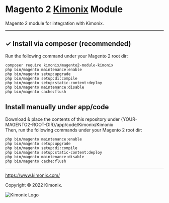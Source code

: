 # Magento 2 [Kimonix](https://www.kimonix.com/) Module

Magento 2 module for integration with Kimonix.

---

## ✓ Install via composer (recommended)
Run the following command under your Magento 2 root dir:

```
composer require kimonix/magento2-module-kimonix
php bin/magento maintenance:enable
php bin/magento setup:upgrade
php bin/magento setup:di:compile
php bin/magento setup:static-content:deploy
php bin/magento maintenance:disable
php bin/magento cache:flush
```

## Install manually under app/code
Download & place the contents of this repository under {YOUR-MAGENTO2-ROOT-DIR}/app/code/Kimonix/Kimonix  
Then, run the following commands under your Magento 2 root dir:
```
php bin/magento maintenance:enable
php bin/magento setup:upgrade
php bin/magento setup:di:compile
php bin/magento setup:static-content:deploy
php bin/magento maintenance:disable
php bin/magento cache:flush
```

---

https://www.kimonix.com/

Copyright © 2022 Kimonix.

![Kimonix Logo](https://uploads-ssl.webflow.com/604359c9f6f92101d4ff93ef/612a5226d07911764721b1a5_kimonix%20logo.svg)
